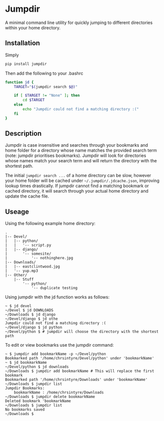 # Jumpdir

A minimal command line utility for quickly jumping to different directories within your home directory.

## Installation

Simply

```bash
pip install jumpdir
```

Then add the following to your .bashrc

```bash
function jd {
    TARGET="$(jumpdir search $@)"

    if [ $TARGET != "None" ]; then
        cd $TARGET
    else
        echo "Jumpdir could not find a matching directory :("
    fi
}
```

## Description

Jumpdir is case insensitive and searches through your bookmarks and home folder for a directory whose name matches the provided search term (note: jumpdir prioritises bookmarks). Jumpdir will look for directories whose names match your search term and will return the directory with the shortest path. 

The initial `jumpdir search ...` of a home directory can be slow, however your home folder will be cached under `~/.jumpdir/.jdcache.json`, improving lookup times drastically. If jumpdir cannot find a matching bookmark or cached directory, it will search through your actual home directory and update the cache file.

## Useage

Using the following example home directory:

```
.
|-- Devel/
|   |-- python/
|   |   '-- script.py
|   |-- django/
|       '-- somesite/
|           '-- nothinghere.jpg
|-- Downloads/
|   |-- eastclintwood.jpg
|   '-- yup.mp3
|-- Other/
    |-- Stuff
        '-- python/
            '-- duplicate testing
```

Using jumpdir with the jd function works as follows:

```shell
~ $ jd devel
~/Devel $ jd DOWNLOADS
~/Downloads $ jd django
~/Devel/django $ jd othe
Jumpdir could not find a matching directory :(
~/Devel/django $ jd python
~/Devel/python $ # jumpdir will choose the directory with the shortest path
```

To edit or view bookmarks use the jumpdir command:

```
~ $ jumpdir add bookmarkName -p ~/Devel/python
Bookmarked path '/home/chrsintyre/Devel/python' under 'bookmarkName'
~ $ jd bookmarkName
~/Devel/python $ jd downloads
~/Downloads $ jumpdir add bookmarkName # This will replace the first bookmark
Bookmarked path '/home/chrsintyre/Downloads' under 'bookmarkName'
~/Downloads $ jumpdir list
Jumpdir Bookmarks:
    bookmarkName : /home/chrsintyre/Downloads
~/Downloads $ jumpdir delete bookmarkName
Deleted bookmark 'bookmarkName
~/Downloads $ jumpdir list
No bookmarks saved
~/Downloads $
```
